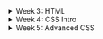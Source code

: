 <details>    
<summary>Week 3: HTML</summary>
     
<h3>1. Exercise</h3>
       <p>If you did not complete the exercises from last week, do so.</p>
       <p>If you have not read Modules 1 and 2 of the Study Book, do so.</p>
	   
<h3>2. Exercise</h3>
       <p>The HTML used in last week’s practical is written in XHTML.
       The same code in HTML is:</p>

```
<!DOCTYPE html>
<html lang="en">
  <head>
  <title>
     A simple HTML document
  </title>
  </head>

  <body>
     <section>
       <h1>HTML Test Page</h1>
       <p>This is the first paragraph on the page!</p>
       <section>
         <h2>A Subsection Heading</h2>
         <p>This is the second paragraph on the page!</p>
       </section>
     </section>
  </body>
</html>
```

		<p>There is little difference between this HTML and the HTML of
		last week. But there is a big difference how a browser deals
		with an error.</p>
		
		<p>Using last week's XHTML code, create a file
		<kbd>test.xhtml</kbd> and using the code above create another
		file <kbd>test.html</kbd></p>
		
		<p>Test that both files are parsed correctly by the Web
		browser.</p>
		
		<p>Now introduce an error in both files—delete one of the		
		</p> tags. Now how are they displayed by the Web browser?</p>
		
		<p>Copy <kbd>test.xhtml</kbd> to <kbd>alt.html</kbd> and copy
		<kbd>test.html</kbd> to <kbd>alt.xhtml</kbd>. Now display the
		alternate files in the Web browser. What has happened?</p>
		
		<p>How important are the file extensions to the browser?
		How important the first line of each file to the browser?</p>
		
		<p>Notice how <kbd>alt.xhtml</kbd> (the HTML document
		masquerading as an XHTML document) is displayed. Remove the
		error from <kbd>alt.xhtml</kbd> and display it again—what is
		the browser’s responce</p>
		
		<p>XHTML, being XML documents are more restrictive with errors
		and the browser will warn you if there is an error in your
		document. The advantage (and frustration) of XHTML documents
		is that the browser will error check your HTML document.</p>
       
<h3>3. Exercise</h3>
		<p>Structure the text file <a href="prac\p04">Poets.txt</a>
		using XHTML markup. The file contains three poems about the
		First World War, by poets that participated in the conflict.
		Structure the file using markup so the text is sectioned
		logically by using headings, sections, paragraphs, &amp;c.</p>

		<p>Remember, HTML markup is used to logically
		structure the source file it is not used to format the
		browser's output.</p>

<h3>4. Exercise</h3>
		Format the text file <a href="prac\p04">Heracles.txt</a>
		using XHTML markup. The file contains the opening scene of Euripides'
		play Heracles. To format the file make use of Emphasised, Italic
		and Bold text, headings, a Descriptive List, &amp;c.</p>

<h3>5. Exercise</h3>
		<p>
		Structure the text file <a href="prac\p04">TheLongShips.txt</a>
		using XHTML markup. The file contains the opening paragraph of 
		Frans Bengtsson’s book “The Long Ships”. Use the 
		<code>id</code> attribute to correctly setup links to the footnotes 
		and from the footnotes backto the text.
		</p>
       
<h3>6. Exercise</h3>    
		Structure the following Body Mass Index table 
		from the World Health Organisation using the <kbd>table</kbd> element.
<pre>
Classification                           BMI(kg/m<sup>2</sup>)
<strong>Underweight</strong>                               <18.50
    Severe thinness                        <16.00 
    Moderate thinness                   16.00 - 16.99
    Mild thinness                       17.00 - 18.49
<strong>Normal Range</strong>                           18.50 - 24.99
<strong>Overweight</strong>                                &#x2265;25.00
     Pre-obese                          25.00 - 29.99
     <strong>Obese</strong>                                &#x2265;30.00
          Obese class I                 30.00 - 34-99
          Obese class II                35.00 - 39.99
          Obese class III                  &#x2265;40.00 
</pre>
</details>

<details>
<summary>Week 4: CSS Intro</summary>
	<h3>Exercise 1</h3>
		<p>
		If you did not complete the exercises from last week, do so.
		If you have not read Chapters 1 to 3 of the Study Book, do so.
		</p>
	<h3>Exercise 2</h3>
		<p>
		Add style to the HTML file created from the text file Poets.txt. Add the style using the style element in the HTML document header.
		Experiment with the different forms of white-space, font-style, font-size, &c. for different sections of the document. 
		</p>
	<h3>Exercise 3</h3>
		<p>
		Add style to the structured file created from the text file Heracles.txt. Add the style using a separate style file and use the link element to tie th style file to the HTML document.
		Experiment with the different forms of font-style, font-size, text-align, color &c. for different sections of the document.
		</p>
	<h3>Exercise 4</h3>
		<p>
		Add style to the structured file created from the text file TheLongShips.txt
		Experiment with changing the style of the footnotes, study the footnotes used in the StudyBook. How is the selected footnote highlighted?
		</p>
</details>

<details>
	<summary>Week 5: Advanced CSS</summary>

<h3>Exercise 1</h3>
<p>
       The Web site
       <a href="http://www.csszengarden.com">http://www.csszengarden.com</a>
       has been around for many years and though it is specifically
       aimed at graphic artists it does show what is possible with
       CSS</p>
       <p>This site has only one page in which the HTML “content” is
       fixed - only the presentation of the HTML elements can be
       altered by the “style” author through CSS commands.
       The CSS commands used are straight forward —
       the effects can dramatic. For example,
       consider the wide-screen version of
       “<a href="http://www.csszengarden.com/219/">Steel</a>” by
       Steffen Knoeller. This design uses CSS3 features for a
       dramatic effect and has different style sheets for different
       width displays. Experiment by changing the width of the Web
       browser window.</p>
       

<h3>Exercise 2</h3>
       <p>Use Google Chrome's inbuilt <em>Developer Tools</em> interface
       (press <kbd>ctrl+shift+i</kbd>) to explore the CSS boxes that exist
       in a web page.  Load a variety of websites (start with something simple,
       like the CSC2406 course page, and graduate to more complex sites) to
       learn how they are structured.</p>
       <p>Simply hover your mouse over an element in the Document Tree as 
       displayed in the <em>Elements</em> tab in the Developer Tools interface.
       You will see the corresponding box being highlighted in the website page
       itself. Start with the <kbd>body</kbd> element and work your way down
       in the element tree.</p>
       <p><em>Note:</em> the World Wide Web contains many sites/pages that are
       <em>not</em> good examplars for how things should be done. Always be
       mindful of the possibility of an example not representing good practice. Where
       possible, look for sites that make a statement about wanting to use
       CSS3 (and HTML5) correctly. The above CSS Zen Garden site is an example.</p>
       

<h3>Exercise 3</h3>
       <p>Study the
       <a href="../StudyBook/examples/CSS/beowulf.xhtml">Beowulf</a> example of
       using floating blocks to create a
       two column display on a Web page.</p>
       <p>Also note the small design change if the Web browser’s window
       becomes narrow.</p>
       <p>At the bottom of the <a
       href="../StudyBook/examples/CSS/beowulf.xhtml">Beowulf</a>
       HTML page there is the line:</p>
       <p><kbd>&lt;div style="clear:
       left"&gt;&amp;#160;&lt;/div&gt;</kbd></p>
       <p>What is its purpose? What happens if the line is
       removed?</p>
       <p>When an element is positioned using the <kbd>float</kbd>
       property or positioned absolutely  with <kbd>position:
       absolute;</kbd> it is said to “be removed from the
       normal flow” What does that mean?</p>
       <p>When is a positioned element not removed from the normal flow?</p>
       
<h3>Exercise 4</h3>
       Convert the  the HTML file created from the text
       file <a href="Poets.txt">Poets.txt</a> into a multicolumn
       document using the <kbd>float</kbd> property. What happens as
       the width of the Web browser’s window is changed? 
       
<h3>Exercise 5</h3>
       <p>Study the  <a
       href="../StudyBook/examples/CSS/menus.xhtml">CSS menu</a>
       example which uses absolutely positioning elements.</p>
       <p>Why is there a small (1 pixel?) transparent gap between the
       menu elements? This is a mistake since as the cursor moves
       between menu elements the menu can irritatingly collapse
       as the cursor has moved outside the menu
       — this is very much browser dependent.
       Can you see what needs to be done to remove the transparent border?</p>
       <p>When an element is positioned using the <kbd>float</kbd>
       property or positioned absolutely  with <kbd>position:
       absolute;</kbd> it is said to “be removed from the
       normal flow” What does that mean?</p>
       <p>When is a positioned element not removed from the normal
       flow?</p>
       
<h3>Exercise 6</h3>
       <p>Consider the following HTML file of
       <a href="HenryV_IV_III.xhtml">Act IV, Scene III</a> of
       William Shakespeare’s play, King Henry V. The dialog is
       structured using a descriptive list. Change the style of the
       <kbd>dt</kbd> element so that it is inline with the characters
       dialog. (cf. The exercises on this page).</p>
       <p>Add CSS commands so that if the browser's window is narrow
       (500px, say) the <kbd>dt</kbd> element is on a line of its own
       (that is the default style of a descriptive list).</p> 
       
<h3>Exercise 7</h3>
       Why in the original HTML file  of
       <a href="HenryV_IV_III.xhtml">Act IV, Scene III</a> of
       William Shakespeare’s play, King Henry V the HTML line break
       element was used to break lines not the CSS
       white-space property?      
</details>